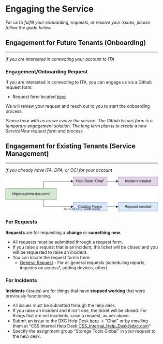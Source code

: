 # Engaging the Service


*For us to fulfill your onboarding, requests, or resolve your issues, please follow the guide below.*

<!--/////////////////////////////////////////////////////////////////////-->
<!--------------------------H2 SECTION BREAK------------------------------->
<!--/////////////////////////////////////////////////////////////////////-->


## Engagement for Future Tenants (Onboarding)

-------------

*If you are interested in connecting your account to ITA*

### Engagement/Onboarding Request

If you are interested in connecting to ITA, you can engage us via a Github request form:
* Request form located [here](https://github.dxc.com/CPS-Storage-Services/IT-Analytics/issues/new?assignees=&labels=&template=ita-engagement-request.md&title=)
<!-- FUTURE (ONCE .YML FORMS ARE FUNCTIONAL) * Select "**ITA Engagement Request**"
    * Populate the sections (*) as required. -->

We will review your request and reach out to you to start the onboarding process. 

*Please bear with us as we evolve the service. The Github Issues form is a temporary engagement solution. The long term plan is to create a new ServiceNow request form and process*


<!--/////////////////////////////////////////////////////////////////////-->
<!--------------------------H2 SECTION BREAK------------------------------->
<!--/////////////////////////////////////////////////////////////////////-->

## Engagement for Existing Tenants (Service Management)

-------------

*If you already have ITA, DPA, or OCI for your account*

![Ticket Flow](https://github.com/gdineshkuma/ITA/blob/main/ticketflow.svg) 

### For Requests

**Requests** are for requesting a **change** or **something new**.

* All requests must be submitted through a request form.
* If you raise a request that is an incident, the ticket will be closed and you will be requested to raise an incident.
* You can locate the request forms here: 
  * [General Request](https://csc.service-now.com/sp?id=sc_cat_item&sys_id=860ed64cdb0420d0ccd8a5db0b961956) - For all general requests (scheduling reports, inquiries on access*, adding devices, other)


### For Incidents

**Incidents** (issues) are for things that have **stopped working** that were previously functioning. 

* All issues must be submitted through the help desk.
* If you raise an incident and it isn't one, the ticket will be closed. For things that are not incidents, raise a request, as per above.
* Submit an issue to the DXC Help Desk [here](https://csc.service-now.com/selfservice/) -> "Chat" or by emailing them at "CSS Internal Help Desk <CSS_Internal_Help_Desk@dxc.com>"
* Specify the assignment group "Storage Tools Global" in your request to the help desk.

<!------------- Enhancement requests.... -------->
<!------------- Enhancement requests.... -------->
<!------------- Enhancement requests.... -------->
<!------------- Enhancement requests.... -------->
<!------------- Enhancement requests.... -------->
<!------------- Enhancement requests.... -------->
<!------------- Enhancement requests.... -------->
<!------------- Enhancement requests.... -------->

<!--/////////////////////////////////////////////////////////////////////-->
<!--------------------------H2 SECTION BREAK------------------------------->
<!--/////////////////////////////////////////////////////////////////////-->



